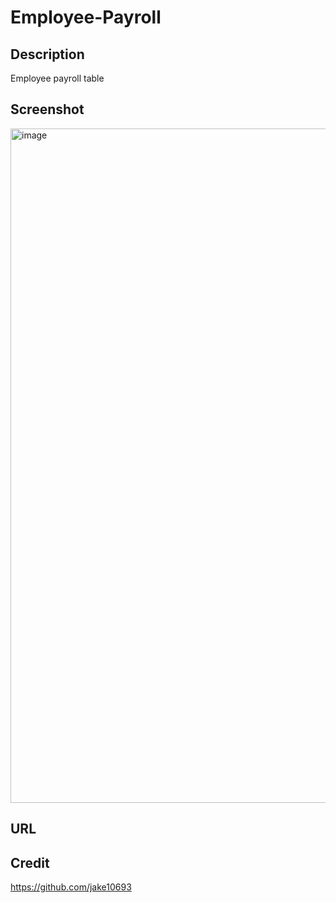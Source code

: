 # Employee-Payroll

## Description 
Employee payroll table

## Screenshot
<img width="1079" alt="image" src="https://github.com/brenj23/Employee-Payroll/assets/154111598/ddfa52b3-566b-406b-aee5-3d3f0989e966">


## URL 


## Credit
https://github.com/jake10693

